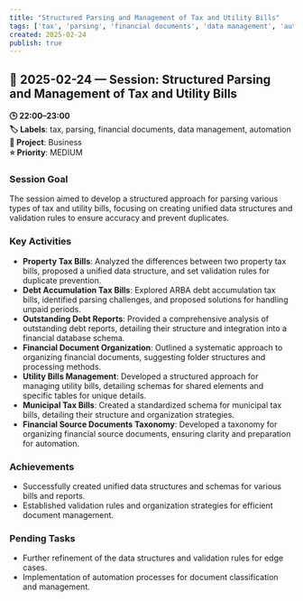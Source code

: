 ```yaml
---
title: "Structured Parsing and Management of Tax and Utility Bills"
tags: ['tax', 'parsing', 'financial documents', 'data management', 'automation']
created: 2025-02-24
publish: true
---
```


## 📅 2025-02-24 — Session: Structured Parsing and Management of Tax and Utility Bills

**🕒 22:00–23:00**  
**🏷️ Labels**: tax, parsing, financial documents, data management, automation  
**📂 Project**: Business  
**⭐ Priority**: MEDIUM  


### Session Goal
The session aimed to develop a structured approach for parsing various types of tax and utility bills, focusing on creating unified data structures and validation rules to ensure accuracy and prevent duplicates.

### Key Activities
- **Property Tax Bills**: Analyzed the differences between two property tax bills, proposed a unified data structure, and set validation rules for duplicate prevention.
- **Debt Accumulation Tax Bills**: Explored ARBA debt accumulation tax bills, identified parsing challenges, and proposed solutions for handling unpaid periods.
- **Outstanding Debt Reports**: Provided a comprehensive analysis of outstanding debt reports, detailing their structure and integration into a financial database schema.
- **Financial Document Organization**: Outlined a systematic approach to organizing financial documents, suggesting folder structures and processing methods.
- **Utility Bills Management**: Developed a structured approach for managing utility bills, detailing schemas for shared elements and specific tables for unique details.
- **Municipal Tax Bills**: Created a standardized schema for municipal tax bills, detailing their structure and organization strategies.
- **Financial Source Documents Taxonomy**: Developed a taxonomy for organizing financial source documents, ensuring clarity and preparation for automation.

### Achievements
- Successfully created unified data structures and schemas for various bills and reports.
- Established validation rules and organization strategies for efficient document management.

### Pending Tasks
- Further refinement of the data structures and validation rules for edge cases.
- Implementation of automation processes for document classification and management.
